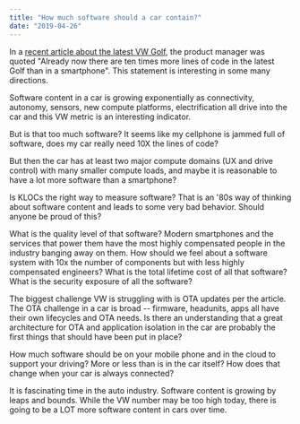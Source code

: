 ```yaml
---
title: "How much software should a car contain?"
date: "2019-04-26"
---
```


In a [recent article about the latest VW Golf,](https://www.autoblog.com/amp/2019/04/25/mk-8-vw-golf-software-issues/) the product manager was quoted "Already now there are ten times more lines of code in the latest Golf than in a smartphone". This statement is interesting in some many directions.

Software content in a car is growing exponentially as connectivity, autonomy, sensors, new compute platforms, electrification all drive into the car and this VW metric is an interesting indicator.

But is that too much software? It seems like my cellphone is jammed full of software, does my car really need 10X the lines of code?

But then the car has at least two major compute domains (UX and drive control) with many smaller compute loads, and maybe it is reasonable to have a lot more software than a smartphone?

Is KLOCs the right way to measure software? That is an '80s way of thinking about software content and leads to some very bad behavior. Should anyone be proud of this?

What is the quality level of that software? Modern smartphones and the services that power them have the most highly compensated people in the industry banging away on them. How should we feel about a software system with 10x the number of components but with less highly compensated engineers? What is the total lifetime cost of all that software? What is the security exposure of all the software?

The biggest challenge VW is struggling with is OTA updates per the article. The OTA challenge in a car is broad -- firmware, headunits, apps all have their own lifecycles and OTA needs. Is there an understanding that a great architecture for OTA and application isolation in the car are probably the first things that should have been put in place?

How much software should be on your mobile phone and in the cloud to support your driving? More or less than is in the car itself? How does that change when your car is always connected?

It is fascinating time in the auto industry. Software content is growing by leaps and bounds. While the VW number may be too high today, there is going to be a LOT more software content in cars over time.
